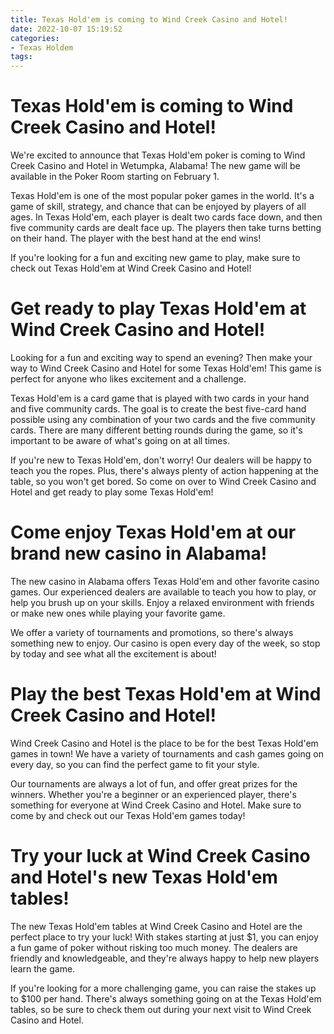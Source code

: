 ```yaml
---
title: Texas Hold'em is coming to Wind Creek Casino and Hotel!
date: 2022-10-07 15:19:52
categories:
- Texas Holdem
tags:
---
```



#  Texas Hold'em is coming to Wind Creek Casino and Hotel!

We're excited to announce that Texas Hold'em poker is coming to Wind Creek Casino and Hotel in Wetumpka, Alabama! The new game will be available in the Poker Room starting on February 1.

Texas Hold'em is one of the most popular poker games in the world. It's a game of skill, strategy, and chance that can be enjoyed by players of all ages. In Texas Hold'em, each player is dealt two cards face down, and then five community cards are dealt face up. The players then take turns betting on their hand. The player with the best hand at the end wins!

If you're looking for a fun and exciting new game to play, make sure to check out Texas Hold'em at Wind Creek Casino and Hotel!

#  Get ready to play Texas Hold'em at Wind Creek Casino and Hotel!

Looking for a fun and exciting way to spend an evening? Then make your way to Wind Creek Casino and Hotel for some Texas Hold'em! This game is perfect for anyone who likes excitement and a challenge.

Texas Hold'em is a card game that is played with two cards in your hand and five community cards. The goal is to create the best five-card hand possible using any combination of your two cards and the five community cards. There are many different betting rounds during the game, so it's important to be aware of what's going on at all times.

If you're new to Texas Hold'em, don't worry! Our dealers will be happy to teach you the ropes. Plus, there's always plenty of action happening at the table, so you won't get bored. So come on over to Wind Creek Casino and Hotel and get ready to play some Texas Hold'em!

#  Come enjoy Texas Hold'em at our brand new casino in Alabama!

The new casino in Alabama offers Texas Hold'em and other favorite casino games. Our experienced dealers are available to teach you how to play, or help you brush up on your skills. Enjoy a relaxed environment with friends or make new ones while playing your favorite game.

We offer a variety of tournaments and promotions, so there's always something new to enjoy. Our casino is open every day of the week, so stop by today and see what all the excitement is about!

#  Play the best Texas Hold'em at Wind Creek Casino and Hotel!

Wind Creek Casino and Hotel is the place to be for the best Texas Hold'em games in town! We have a variety of tournaments and cash games going on every day, so you can find the perfect game to fit your style.

Our tournaments are always a lot of fun, and offer great prizes for the winners. Whether you're a beginner or an experienced player, there's something for everyone at Wind Creek Casino and Hotel. Make sure to come by and check out our Texas Hold'em games today!

#  Try your luck at Wind Creek Casino and Hotel's new Texas Hold'em tables!

The new Texas Hold'em tables at Wind Creek Casino and Hotel are the perfect place to try your luck! With stakes starting at just $1, you can enjoy a fun game of poker without risking too much money. The dealers are friendly and knowledgeable, and they're always happy to help new players learn the game.

If you're looking for a more challenging game, you can raise the stakes up to $100 per hand. There's always something going on at the Texas Hold'em tables, so be sure to check them out during your next visit to Wind Creek Casino and Hotel.